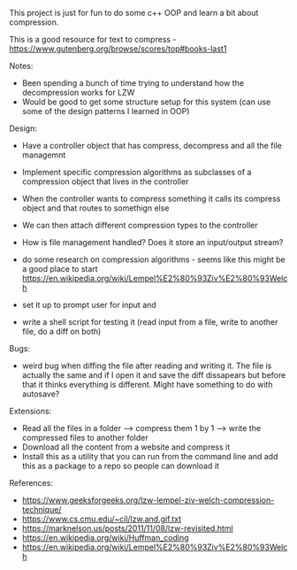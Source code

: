 This project is just for fun to do some c++ OOP and learn a bit about compression.

This is a good resource for text to compress - https://www.gutenberg.org/browse/scores/top#books-last1

Notes:
- Been spending a bunch of time trying to understand how the decompression works for LZW
- Would be good to get some structure setup for this system (can use some of the design patterns I learned in OOP)

Design:
- Have a controller object that has compress, decompress and all the file managemnt 
- Implement specific compression algorithms as subclasses of a compression object that lives in the controller
- When the controller wants to compress something it calls its compress object and that routes to somethign else
- We can then attach different compression types to the controller
- How is file management handled? Does it store an input/output stream?

- do some research on compression algorithms - seems like this might be a good place to start https://en.wikipedia.org/wiki/Lempel%E2%80%93Ziv%E2%80%93Welch
- set it up to prompt user for input and 
- write a shell script for testing it (read input from a file, write to another file, do a diff on both)

Bugs:
- weird bug when diffing the file after reading and writing it. The file is actually the same and if I open it and save the diff dissapears but before that it thinks everything is different. Might have something to do with autosave?

Extensions:
- Read all the files in a folder --> compress them 1 by 1 --> write the compressed files to another folder
- Download all the content from a website and compress it
- Install this as a utility that you can run from the command line and add this as a package to a repo so people can download it

References:
- https://www.geeksforgeeks.org/lzw-lempel-ziv-welch-compression-technique/
- https://www.cs.cmu.edu/~cil/lzw.and.gif.txt
- https://marknelson.us/posts/2011/11/08/lzw-revisited.html
- https://en.wikipedia.org/wiki/Huffman_coding
- https://en.wikipedia.org/wiki/Lempel%E2%80%93Ziv%E2%80%93Welch

